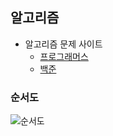 ## 알고리즘

- 알고리즘 문제 사이트
  - [프로그래머스](<https://programmers.co.kr/>)
  - [백준](<https://www.acmicpc.net/>)

### 순서도

![순서도](https://t1.daumcdn.net/cfile/tistory/2719A450569513AE03?download)

